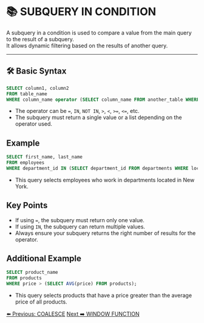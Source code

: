 <!-- markdownlint-disable MD033 -->
<!-- markdownlint-disable MD004 -->

# 📚 SUBQUERY IN CONDITION

A subquery in a condition is used to compare a value from the main query to the result of a subquery.  
It allows dynamic filtering based on the results of another query.

---

## 🛠️ Basic Syntax

```sql
SELECT column1, column2
FROM table_name
WHERE column_name operator (SELECT column_name FROM another_table WHERE condition);
```

- The operator can be `=`, `IN`, `NOT IN`, `>`, `<`, `>=`, `<=`, etc.
- The subquery must return a single value or a list depending on the operator used.

## Example

```sql
SELECT first_name, last_name
FROM employees
WHERE department_id IN (SELECT department_id FROM departments WHERE location = 'New York');
```

- This query selects employees who work in departments located in New York.

## Key Points

- If using `=`, the subquery must return only one value.
- If using `IN`, the subquery can return multiple values.
- Always ensure your subquery returns the right number of results for the operator.

## Additional Example

```sql
SELECT product_name
FROM products
WHERE price > (SELECT AVG(price) FROM products);
```

- This query selects products that have a price greater than the average price of all products.

[⬅️ Previous: COALESCE](coalesce.md)   [Next ➡️ WINDOW FUNCTION](windowfunction.md)
